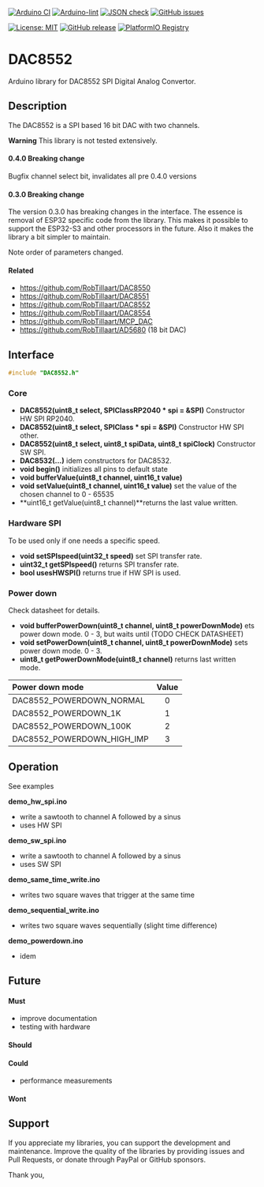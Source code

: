 
[![Arduino CI](https://github.com/RobTillaart/DAC8552/workflows/Arduino%20CI/badge.svg)](https://github.com/marketplace/actions/arduino_ci)
[![Arduino-lint](https://github.com/RobTillaart/DAC8552/actions/workflows/arduino-lint.yml/badge.svg)](https://github.com/RobTillaart/DAC8552/actions/workflows/arduino-lint.yml)
[![JSON check](https://github.com/RobTillaart/DAC8552/actions/workflows/jsoncheck.yml/badge.svg)](https://github.com/RobTillaart/DAC8552/actions/workflows/jsoncheck.yml)
[![GitHub issues](https://img.shields.io/github/issues/RobTillaart/DAC8552.svg)](https://github.com/RobTillaart/DAC8552/issues)

[![License: MIT](https://img.shields.io/badge/license-MIT-green.svg)](https://github.com/RobTillaart/DAC8552/blob/master/LICENSE)
[![GitHub release](https://img.shields.io/github/release/RobTillaart/DAC8552.svg?maxAge=3600)](https://github.com/RobTillaart/DAC8552/releases)
[![PlatformIO Registry](https://badges.registry.platformio.org/packages/robtillaart/library/DAC8552.svg)](https://registry.platformio.org/libraries/robtillaart/DAC8552)


# DAC8552

Arduino library for DAC8552 SPI Digital Analog Convertor.


## Description

The DAC8552 is a SPI based 16 bit DAC with two channels.

**Warning** This library is not tested extensively.


#### 0.4.0 Breaking change

Bugfix channel select bit, invalidates all pre 0.4.0 versions


#### 0.3.0 Breaking change

The version 0.3.0 has breaking changes in the interface. 
The essence is removal of ESP32 specific code from the library. 
This makes it possible to support the ESP32-S3 and other processors in the future. 
Also it makes the library a bit simpler to maintain.

Note order of parameters changed.


#### Related

- https://github.com/RobTillaart/DAC8550
- https://github.com/RobTillaart/DAC8551
- https://github.com/RobTillaart/DAC8552
- https://github.com/RobTillaart/DAC8554
- https://github.com/RobTillaart/MCP_DAC
- https://github.com/RobTillaart/AD5680  (18 bit DAC)


## Interface

```cpp
#include "DAC8552.h"
```

### Core

- **DAC8552(uint8_t select, SPIClassRP2040 \* spi = &SPI)** Constructor HW SPI RP2040.
- **DAC8552(uint8_t select, SPIClass \* spi = &SPI)** Constructor HW SPI other.
- **DAC8552(uint8_t select, uint8_t spiData, uint8_t spiClock)** Constructor SW SPI.
- **DAC8532(...)** idem constructors for DAC8532.
- **void begin()** initializes all pins to default state
- **void bufferValue(uint8_t channel, uint16_t value)**
- **void setValue(uint8_t channel, uint16_t value)** set the value of the chosen channel to 0 - 65535
- **uint16_t getValue(uint8_t channel)**returns the last value written.


### Hardware SPI

To be used only if one needs a specific speed.

- **void setSPIspeed(uint32_t speed)** set SPI transfer rate.
- **uint32_t getSPIspeed()** returns SPI transfer rate.
- **bool usesHWSPI()** returns true if HW SPI is used.


### Power down

Check datasheet for details.

- **void bufferPowerDown(uint8_t channel, uint8_t powerDownMode)** ets power down mode. 0 - 3, 
but waits until (TODO CHECK DATASHEET)
- **void setPowerDown(uint8_t channel, uint8_t powerDownMode)** sets power down mode. 0 - 3.
- **uint8_t getPowerDownMode(uint8_t channel)** returns last written mode.

| Power down mode            | Value |
|:---------------------------|:-----:|
| DAC8552_POWERDOWN_NORMAL   |   0   |
| DAC8552_POWERDOWN_1K       |   1   |
| DAC8552_POWERDOWN_100K     |   2   |
| DAC8552_POWERDOWN_HIGH_IMP |   3   |



## Operation

See examples

**demo_hw_spi.ino**
- write a sawtooth to channel A followed by a sinus 
- uses HW SPI

**demo_sw_spi.ino**
- write a sawtooth to channel A followed by a sinus 
- uses SW SPI

**demo_same_time_write.ino**
- writes two square waves that trigger at the same time

**demo_sequential_write.ino**
- writes two square waves sequentially (slight time difference)

**demo_powerdown.ino**
- idem


## Future

#### Must

- improve documentation
- testing with hardware


#### Should

#### Could

- performance measurements


#### Wont


## Support

If you appreciate my libraries, you can support the development and maintenance.
Improve the quality of the libraries by providing issues and Pull Requests, or
donate through PayPal or GitHub sponsors.

Thank you,

